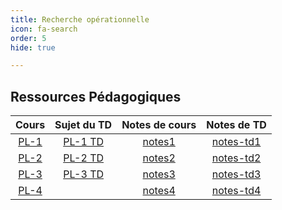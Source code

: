 ```yaml
---
title: Recherche opérationnelle 
icon: fa-search
order: 5
hide: true

---
```


## Ressources Pédagogiques

| Cours  | Sujet du TD | Notes de cours | Notes de TD |
| :---:  | :---:       | :---:          | :---:       |
| [PL-1] | [PL-1 TD]   | [notes1]       | [notes-td1] |
| [PL-2] | [PL-2 TD]   | [notes2]       | [notes-td2] |
| [PL-3] | [PL-3 TD]   | [notes3]       | [notes-td3] |
| [PL-4] |             | [notes4]       | [notes-td4] |


[PL-1]:https://moodle.bordeaux-inp.fr/pluginfile.php/110746/mod_resource/content/0/PL_Cours1.pdf
[PL-2]:https://moodle.bordeaux-inp.fr/pluginfile.php/110748/mod_resource/content/0/PL_Cours2.pdf
[PL-3]:https://moodle.bordeaux-inp.fr/pluginfile.php/110752/mod_resource/content/0/plne.pdf
[PL-4]:https://moodle.bordeaux-inp.fr/pluginfile.php/110753/mod_resource/content/0/plne.pdf

[notes1]:/assets/md/PL/notes1
[notes2]:/assets/md/PL/notes2
[notes3]:/assets/md/PL/notes3
[notes4]:/assets/md/PL/notes4

[PL-1 TD]:https://moodle.bordeaux-inp.fr/pluginfile.php/110756/mod_resource/content/0/TD1.pdf
[PL-2 TD]:https://moodle.bordeaux-inp.fr/pluginfile.php/110757/mod_resource/content/0/TD2%20pour%20e%CC%81tudiants.pdf
[PL-3 TD]:https://moodle.bordeaux-inp.fr/pluginfile.php/110758/mod_resource/content/0/TD_MODELISATION.pdf

[notes-td1]:/assets/md/PL/notes-td1
[notes-td2]:/assets/md/PL/notes-td2
[notes-td3]:/assets/md/PL/notes-td3
[notes-td4]:/assets/md/PL/notes-td4

